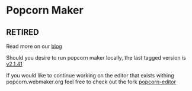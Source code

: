 # Popcorn Maker

## RETIRED

Read more on our [blog](https://blog.webmaker.org/product-update-for-appmaker-and-popcorn-maker)

Should you desire to run popcorn maker locally, the last tagged version is [v2.1.41](https://github.com/mozilla/popcorn.webmaker.org/releases/tag/v2.1.41)

If you would like to continue working on the editor that exists withing popcorn.webmaker.org feel free to check out the fork [popcorn-editor](https://github.com/mozilla/popcorn-editor)
